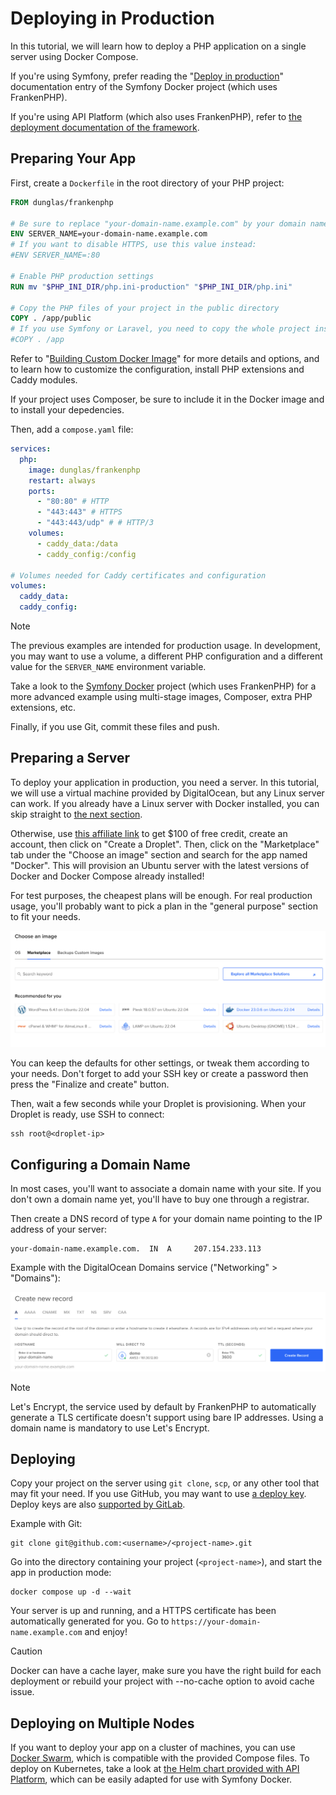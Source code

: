 # Deploying in Production

In this tutorial, we will learn how to deploy a PHP application on a single server using Docker Compose.

If you're using Symfony, prefer reading the "[Deploy in production](https://github.com/dunglas/symfony-docker/blob/main/docs/production.md)" documentation entry of the Symfony Docker project (which uses FrankenPHP).

If you're using API Platform (which also uses FrankenPHP), refer to [the deployment documentation of the framework](https://api-platform.com/docs/deployment/).

## Preparing Your App

First, create a `Dockerfile` in the root directory of your PHP project:

```dockerfile
FROM dunglas/frankenphp

# Be sure to replace "your-domain-name.example.com" by your domain name
ENV SERVER_NAME=your-domain-name.example.com
# If you want to disable HTTPS, use this value instead:
#ENV SERVER_NAME=:80

# Enable PHP production settings
RUN mv "$PHP_INI_DIR/php.ini-production" "$PHP_INI_DIR/php.ini"

# Copy the PHP files of your project in the public directory
COPY . /app/public
# If you use Symfony or Laravel, you need to copy the whole project instead:
#COPY . /app
```

Refer to "[Building Custom Docker Image](docker.md)" for more details and options,
and to learn how to customize the configuration, install PHP extensions and Caddy modules.

If your project uses Composer,
be sure to include it in the Docker image and to install your depedencies.

Then, add a `compose.yaml` file:

```yaml
services:
  php:
    image: dunglas/frankenphp
    restart: always
    ports:
      - "80:80" # HTTP
      - "443:443" # HTTPS
      - "443:443/udp" # # HTTP/3
    volumes:
      - caddy_data:/data
      - caddy_config:/config

# Volumes needed for Caddy certificates and configuration
volumes:
  caddy_data:
  caddy_config:
```

> [!NOTE]  
> The previous examples are intended for production usage.
> In development, you may want to use a volume, a different PHP configuration and a different value for the `SERVER_NAME` environment variable.
>
> Take a look to the [Symfony Docker](https://github.com/dunglas/symfony-docker) project
> (which uses FrankenPHP) for a more advanced example using multi-stage images,
> Composer, extra PHP extensions, etc.

Finally, if you use Git, commit these files and push.

## Preparing a Server

To deploy your application in production, you need a server.
In this tutorial, we will use a virtual machine provided by DigitalOcean, but any Linux server can work.
If you already have a Linux server with Docker installed, you can skip straight to [the next section](#configuring-a-domain-name).

Otherwise, use [this affiliate link](https://m.do.co/c/5d8aabe3ab80) to get $100 of free credit, create an account, then click on "Create a Droplet".
Then, click on the "Marketplace" tab under the "Choose an image" section and search for the app named "Docker".
This will provision an Ubuntu server with the latest versions of Docker and Docker Compose already installed!

For test purposes, the cheapest plans will be enough.
For real production usage, you'll probably want to pick a plan in the "general purpose" section to fit your needs.

![Deploying FrankenPHP on DigitalOcean with Docker](digitalocean-droplet.png)

You can keep the defaults for other settings, or tweak them according to your needs.
Don't forget to add your SSH key or create a password then press the "Finalize and create" button.

Then, wait a few seconds while your Droplet is provisioning.
When your Droplet is ready, use SSH to connect:

```console
ssh root@<droplet-ip>
```

## Configuring a Domain Name

In most cases, you'll want to associate a domain name with your site.
If you don't own a domain name yet, you'll have to buy one through a registrar.

Then create a DNS record of type `A` for your domain name pointing to the IP address of your server:

```dns
your-domain-name.example.com.  IN  A     207.154.233.113
```

Example with the DigitalOcean Domains service ("Networking" > "Domains"):

![Configuring DNS on DigitalOcean](digitalocean-dns.png)

> [!NOTE]  
> Let's Encrypt, the service used by default by FrankenPHP to automatically generate a TLS certificate doesn't support using bare IP addresses. Using a domain name is mandatory to use Let's Encrypt.

## Deploying

Copy your project on the server using `git clone`, `scp`, or any other tool that may fit your need.
If you use GitHub, you may want to use [a deploy key](https://docs.github.com/en/free-pro-team@latest/developers/overview/managing-deploy-keys#deploy-keys).
Deploy keys are also [supported by GitLab](https://docs.gitlab.com/ee/user/project/deploy_keys/).

Example with Git:

```console
git clone git@github.com:<username>/<project-name>.git
```

Go into the directory containing your project (`<project-name>`), and start the app in production mode:

```console
docker compose up -d --wait
```

Your server is up and running, and a HTTPS certificate has been automatically generated for you.
Go to `https://your-domain-name.example.com` and enjoy!

> [!CAUTION]
> Docker can have a cache layer, make sure you have the right build for each deployment or rebuild your project with --no-cache option to avoid cache issue.

## Deploying on Multiple Nodes

If you want to deploy your app on a cluster of machines, you can use [Docker Swarm](https://docs.docker.com/engine/swarm/stack-deploy/),
which is compatible with the provided Compose files.
To deploy on Kubernetes, take a look at [the Helm chart provided with API Platform](https://api-platform.com/docs/deployment/kubernetes/), which can be easily adapted for use with Symfony Docker.
